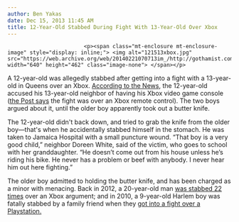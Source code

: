 ```yaml
---
author: Ben Yakas
date: Dec 15, 2013 11:45 AM
title: 12-Year-Old Stabbed During Fight With 13-Year-Old Over Xbox
---
```



                            
                            
                            
                            <p><span class="mt-enclosure mt-enclosure-image" style="display: inline;"> <img alt="121513xbox.jpg" src="https://web.archive.org/web/20140221070713im_/http://gothamist.com/attachments/byakas/121513xbox.jpg" width="640" height="462" class="image-none"> </span></p>

<p>A 12-year-old was allegedly stabbed after getting into a fight with a 13-year-old in Queens over an Xbox. <a href="https://web.archive.org/web/20140221070713/http://www.nydailynews.com/news/crime/xbox-dispute-sees-queens-boy-stabbed-cops-article-1.1548264">According to the News</a>, the 12-year-old accused his 13-year-old neighbor of having his Xbox video game console (<a href="https://web.archive.org/web/20140221070713/http://nypost.com/2013/12/15/boy-sliced-in-fight-over-xbox-controller/">the Post says</a> the fight was over an Xbox remote control). The two boys argued about it, until the older boy apparently took out a butter knife. </p>

<p>The 12-year-old didn&apos;t back down, and tried to grab the knife from the older boy&#x2014;that&apos;s when he accidentally stabbed himself in the stomach. He was taken to Jamaica Hospital with a small puncture wound. &#x201C;That boy is a very good child,&#x201D; neighbor Doreen White, said of the victim, who goes to school with her granddaughter. &#x201C;He doesn&#x2019;t come out from his house unless he&#x2019;s riding his bike. He never has a problem or beef with anybody. I never hear him out here fighting.&#x201D;</p>

<p>The older boy admitted to holding the butter knife, and has been charged as a minor with menacing. Back in 2012, a 20-year-old man <a href="https://web.archive.org/web/20140221070713/http://www.nydailynews.com/news/national/man-stabbed-22-times-tempers-flare-xbox-live-argument-article-1.1127305">was stabbed 22 times</a> over an Xbox argument; and in 2010, a 9-year-old Harlem boy was fatally stabbed by a family friend when they <a href="https://web.archive.org/web/20140221070713/http://www.nydailynews.com/new-york/anthony-maldonado-9-stabbed-death-video-game-visiting-family-harlem-article-1.457158">got into a fight over a Playstation.</a><br>
</p>
                            
                            
                            